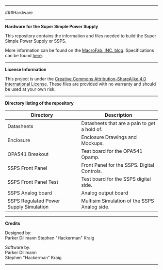 ***
###Hardware
***
**Hardware for the Super Simple Power Supply**

This repository contains the information and files needed to build the Super Simple Power Supply or SSPS. 

More information can be found on the [MacroFab, INC. blog](https://macrofab.com/blog/tag/ssps/). Specifications can be found [here](https://macrofab.com/blog/super-simple-power-supply-ssps-design-part-1/).

***
**License Information**

This project is under the [Creative Commons Attribution-ShareAlike 4.0 International License](LICENSE.md). These files are provided with no warranty and should be used at your own risk. 

***
**Directory listing of the repository**

| Directory | Description |
|---|---|
| Datasheets |  Datasheets that are a pain to get a hold of. |
| Enclosure | Enclosure Drawings and Mockups. | 
| OPA541 Breakout | Test board for the OPA541 Opamp. |
| SSPS Front Panel | Front Panel for the SSPS. Digital Controls. |
| SSPS Front Panel Test | Test board for the SSPS digital side. |
| SSPS Analog board | Analog output board |
| SSPS Regulated Power Supply Simulation | Multisim Simulation of the SSPS Analog side. |

***
**Credits**

Designed by:   
Parker Dillmann 
Stephen "Hackerman" Kraig 

Software by:   
Parker Dillmann  
Stephen "Hackerman" Kraig 

***